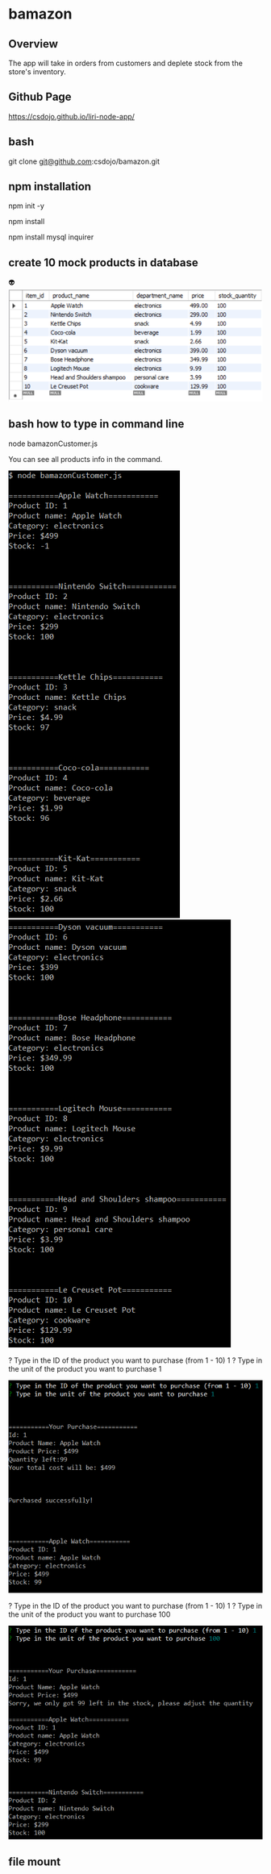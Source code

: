 # bamazon

## Overview

The app will take in orders from customers and deplete stock from the store's inventory.

## Github Page

https://csdojo.github.io/liri-node-app/


## bash
git clone 
git@github.com:csdojo/bamazon.git

## npm installation

npm init -y

npm install

npm install mysql inquirer

## create 10 mock products in database

:alien:
![alt text](mock.PNG)

## bash how to type in command line

node bamazonCustomer.js

You can see all products info in the command. 

![alt text](info1.PNG)
![alt text](info2.PNG)

? Type in the ID of the product you want to purchase (from 1 - 10) 1
? Type in the unit of the product you want to purchase 1

![alt text](purchase1.PNG)

? Type in the ID of the product you want to purchase (from 1 - 10) 1
? Type in the unit of the product you want to purchase 100

![alt text](purchase2.PNG)


## file mount
[js#1]:bamazonCustomer.js

[json#1]:package-lock.json
[json#2]:package.json

[sql#1]:db/schema.sql
[sql#2]:db/seeds.sql